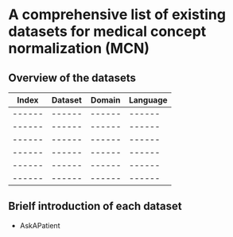 # A comprehensive list of existing datasets for medical concept normalization (MCN)

## Overview of the datasets

| Index | Dataset | Domain | Language |
| ------ | ------ | ------ | ------ |
| ------ | ------ | ------ | ------ |
| ------ | ------ | ------ | ------ |
| ------ | ------ | ------ | ------ |
| ------ | ------ | ------ | ------ |
| ------ | ------ | ------ | ------ |
| ------ | ------ | ------ | ------ |

## Brielf introduction of each dataset

- AskAPatient 

